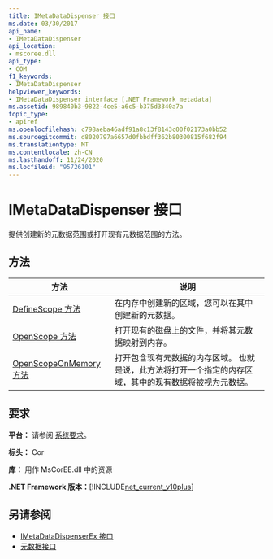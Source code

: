 ```yaml
---
title: IMetaDataDispenser 接口
ms.date: 03/30/2017
api_name:
- IMetaDataDispenser
api_location:
- mscoree.dll
api_type:
- COM
f1_keywords:
- IMetaDataDispenser
helpviewer_keywords:
- IMetaDataDispenser interface [.NET Framework metadata]
ms.assetid: 989840b3-9822-4ce5-a6c5-b375d3340a7a
topic_type:
- apiref
ms.openlocfilehash: c798aeba46adf91a8c13f8143c00f02173a0bb52
ms.sourcegitcommit: d8020797a6657d0fbbdff362b80300815f682f94
ms.translationtype: MT
ms.contentlocale: zh-CN
ms.lasthandoff: 11/24/2020
ms.locfileid: "95726101"
---
```

# <a name="imetadatadispenser-interface"></a>IMetaDataDispenser 接口

提供创建新的元数据范围或打开现有元数据范围的方法。  
  
## <a name="methods"></a>方法  
  
|方法|说明|  
|------------|-----------------|  
|[DefineScope 方法](imetadatadispenser-definescope-method.md)|在内存中创建新的区域，您可以在其中创建新的元数据。|  
|[OpenScope 方法](imetadatadispenser-openscope-method.md)|打开现有的磁盘上的文件，并将其元数据映射到内存。|  
|[OpenScopeOnMemory 方法](imetadatadispenser-openscopeonmemory-method.md)|打开包含现有元数据的内存区域。 也就是说，此方法将打开一个指定的内存区域，其中的现有数据将被视为元数据。|  
  
## <a name="requirements"></a>要求  

 **平台：** 请参阅 [系统要求](../../get-started/system-requirements.md)。  
  
 **标头：** Cor  
  
 **库：** 用作 MsCorEE.dll 中的资源  
  
 **.NET Framework 版本：**[!INCLUDE[net_current_v10plus](../../../../includes/net-current-v10plus-md.md)]  
  
## <a name="see-also"></a>另请参阅

- [IMetaDataDispenserEx 接口](imetadatadispenserex-interface.md)
- [元数据接口](metadata-interfaces.md)
